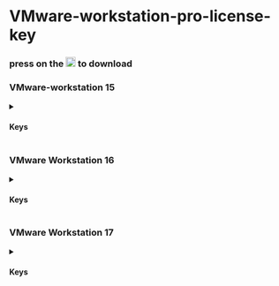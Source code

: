 # VMware-workstation-pro-license-key

### press  on the <a href="https://www.vmware.com/mena/products/workstation-pro/workstation-pro-evaluation.html"><img src="https://img.icons8.com/color/50/000000/old-vmware-logo.png" width=18 alt="Threads"></a> to download

### VMware-workstation 15

<details>
   <summary><h4> Keys </h4></summary>
  
```
FC51U-43Z0L-H85TZ-NZQ5G-PZUW6
```

</details>


### VMware Workstation 16

<details>
   <summary><h4> Keys </h4></summary>
  
```
ZF3R0-FHED2-M80TY-8QYGC-NPKYF
```

```
YF390-0HF8P-M81RQ-2DXQE-M2UT6
```

```
ZF71R-DMX85-08DQY-8YMNC-PPHV8
```

```
AZ3E8-DCD8J-0842Z-N6NZE-XPKYF
```

```
FC11K-00DE0-0800Z-04Z5E-MC8T6
```

</details>



### VMware Workstation 17

<details>
   <summary><h4> Keys </h4></summary>
  
```
MC60H-DWHD5-H80U9-6V85M-8280D
```

```
4A4RR-813DK-M81A9-4U35H-06KND
```

```
NZ4RR-FTK5H-H81C1-Q30QH-1V2LA
```

```
JU090-6039P-08409-8J0QH-2YR7F
```

```
4Y09U-AJK97-089Z0-A3054-83KLA
```

```
4C21U-2KK9Q-M8130-4V2QH-CF810
```

</details>
